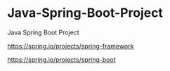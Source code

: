# Java-Spring-Boot-Project
Java Spring Boot Project

https://spring.io/projects/spring-framework

https://spring.io/projects/spring-boot




